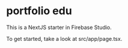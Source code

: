 # portfolio edu

This is a NextJS starter in Firebase Studio.

To get started, take a look at src/app/page.tsx.
